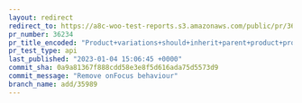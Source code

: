 ```yaml
---
layout: redirect
redirect_to: https://a8c-woo-test-reports.s3.amazonaws.com/public/pr/36234/api/index.html
pr_number: 36234
pr_title_encoded: "Product+variations+should+inherit+parent+product+properties"
pr_test_type: api
last_published: "2023-01-04 15:06:45 +0000"
commit_sha: 0a9a81367f888cdd58e3e8f5d616ada75d5573d9
commit_message: "Remove onFocus behaviour"
branch_name: add/35989
---
```

